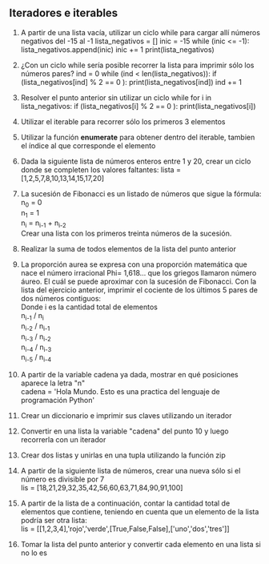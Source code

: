 ## Iteradores e iterables

1) A partir de una lista vacía, utilizar un ciclo while para cargar allí números negativos del -15 al -1
lista_negativos = []
inic = -15
while (inic <= -1):
   lista_negativos.append(inic)
   inic += 1
print(lista_negativos)

2) ¿Con un ciclo while sería posible recorrer la lista para imprimir sólo los números pares?
ind = 0
while (ind < len(lista_negativos)):
   if (lista_negativos[ind] % 2 == 0 ):
      print(lista_negativos[ind])
   ind += 1

3) Resolver el punto anterior sin utilizar un ciclo while
for i in lista_negativos:
   if (lista_negativos[i] % 2 == 0 ):
      print(lista_negativos[i])

4) Utilizar el iterable para recorrer sólo los primeros 3 elementos

5) Utilizar la función **enumerate** para obtener dentro del iterable, tambien el índice al que corresponde el elemento

6) Dada la siguiente lista de números enteros entre 1 y 20, crear un ciclo donde se completen los valores faltantes: lista = [1,2,5,7,8,10,13,14,15,17,20]

7) La sucesión de Fibonacci es un listado de números que sigue la fórmula: <br>
n<sub>0</sub> = 0<br>
n<sub>1</sub> = 1<br>
n<sub>i</sub> = n<sub>i-1</sub> + n<sub>i-2</sub><br>
Crear una lista con los primeros treinta números de la sucesión.<br>

8) Realizar la suma de todos elementos de la lista del punto anterior

9) La proporción aurea se expresa con una proporción matemática que nace el número irracional Phi= 1,618… que los griegos llamaron número áureo. El cuál se puede aproximar con la sucesión de Fibonacci. Con la lista del ejercicio anterior, imprimir el cociente de los últimos 5 pares de dos números contiguos:<br>
Donde i es la cantidad total de elementos<br>
n<sub>i-1</sub> / n<sub>i</sub><br>
n<sub>i-2</sub> / n<sub>i-1</sub><br>
n<sub>i-3</sub> / n<sub>i-2</sub><br>
n<sub>i-4</sub> / n<sub>i-3</sub><br>
n<sub>i-5</sub> / n<sub>i-4</sub><br>
 

10) A partir de la variable cadena ya dada, mostrar en qué posiciones aparece la letra "n"<br>
cadena = 'Hola Mundo. Esto es una practica del lenguaje de programación Python'

11) Crear un diccionario e imprimir sus claves utilizando un iterador

12) Convertir en una lista la variable "cadena" del punto 10 y luego recorrerla con un iterador 

13) Crear dos listas y unirlas en una tupla utilizando la función zip

14) A partir de la siguiente lista de números, crear una nueva sólo si el número es divisible por 7<br>
lis = [18,21,29,32,35,42,56,60,63,71,84,90,91,100]

15) A partir de la lista de a continuación, contar la cantidad total de elementos que contiene, teniendo en cuenta que un elemento de la lista podría ser otra lista:<br>
lis = [[1,2,3,4],'rojo','verde',[True,False,False],['uno','dos','tres']]

16) Tomar la lista del punto anterior y convertir cada elemento en una lista si no lo es
